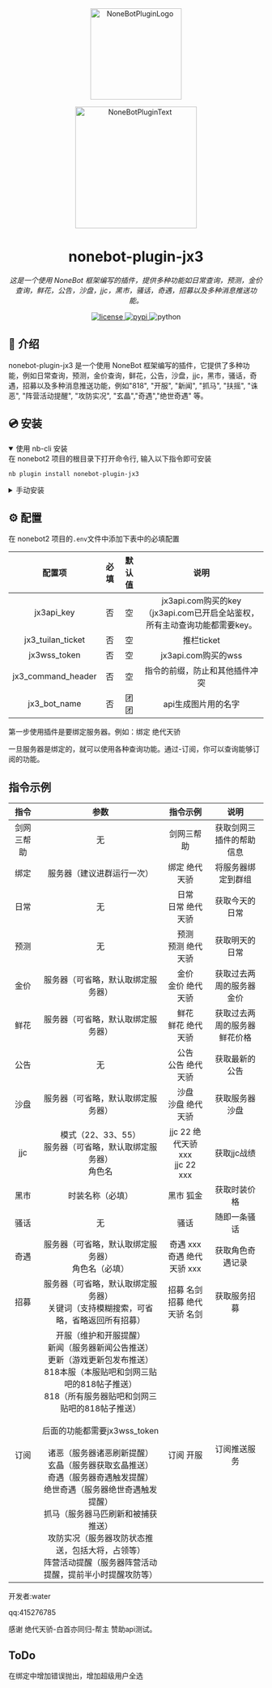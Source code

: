 <div align="center">
  <a href="https://v2.nonebot.dev/store"><img src="https://github.com/A-kirami/nonebot-plugin-template/blob/resources/nbp_logo.png" width="180" height="180" alt="NoneBotPluginLogo"></a>
  <br>
  <p><img src="https://github.com/A-kirami/nonebot-plugin-template/blob/resources/NoneBotPlugin.svg" width="240" alt="NoneBotPluginText"></p>
</div>

<div align="center">

# nonebot-plugin-jx3

_这是一个使用 NoneBot 框架编写的插件，提供多种功能如日常查询，预测，金价查询，鲜花，公告，沙盘，jjc，黑市，骚话，奇遇，招募以及多种消息推送功能。_

<a href="./LICENSE">
    <img src="https://img.shields.io/github/license/water/nonebot-plugin-jx3.svg" alt="license">
</a>
<a href="https://pypi.python.org/pypi/nonebot-plugin-jx3">
    <img src="https://img.shields.io/pypi/v/nonebot-plugin-jx3.svg" alt="pypi">
</a>
<img src="https://img.shields.io/badge/python-3.8+-blue.svg" alt="python">

</div>


## 📖 介绍

nonebot-plugin-jx3 是一个使用 NoneBot 框架编写的插件，它提供了多种功能，例如日常查询，预测，金价查询，鲜花，公告，沙盘，jjc，黑市，骚话，奇遇，招募以及多种消息推送功能，例如"818", "开服", "新闻", "抓马", "扶摇", "诛恶", "阵营活动提醒", "攻防实况", "玄晶","奇遇","绝世奇遇" 等。

## 💿 安装

<details open>
<summary>使用 nb-cli 安装</summary>
在 nonebot2 项目的根目录下打开命令行, 输入以下指令即可安装

    nb plugin install nonebot-plugin-jx3

</details>

<details>
<summary>手动安装</summary>
将 none-plugin-jx3 文件夹复制到你的 NoneBot 项目的 plugins 目录下。

在你的 NoneBot 配置文件中，添加插件的导入路径：

plugin_dirs = ["plugins"]

将requirements.txt复制到bot目录，进入bot的虚拟环境，执行：

    pip install -r requirements.txt

安装完成后正常启动bot即可
</details>

## ⚙️ 配置

在 nonebot2 项目的`.env`文件中添加下表中的必填配置

| 配置项 | 必填 | 默认值 | 说明 |
|:-----:|:--:|:---:|:----:|
| jx3api_key | 否  |  空  | jx3api.com购买的key（jx3api.com已开启全站鉴权，所有主动查询功能都需要key。 |
| jx3_tuilan_ticket | 否  |  空  | 推栏ticket |
| jx3wss_token| 否  |  空  | jx3api.com购买的wss |
| jx3_command_header | 否  |  空  | 指令的前缀，防止和其他插件冲突 |
| jx3_bot_name | 否  | 团团  | api生成图片用的名字 |

第一步使用插件是要绑定服务器。例如：绑定 绝代天骄

一旦服务器是绑定的，就可以使用各种查询功能。通过-订阅，你可以查询能够订阅的功能。
## 指令示例

| 指令 |                      参数                       |             指令示例              | 说明 |
|:-----:|:---------------------------------------------:|:-----------------------------:|:----:|
| 剑网三帮助 |                       无                       |             剑网三帮助             | 获取剑网三插件的帮助信息 |
| 绑定 |                 服务器（建议进群运行一次）                 |            绑定 绝代天骄            | 将服务器绑定到群组 |
| 日常 |                       无                       |         日常<br>日常 绝代天骄         | 获取今天的日常 |
| 预测|                       无                       |         预测<br>预测 绝代天骄         | 获取明天的日常 |
| 金价 |               服务器（可省略，默认取绑定服务器）               |         金价<br>金价 绝代天骄         | 获取过去两周的服务器金价 |
| 鲜花 |               服务器（可省略，默认取绑定服务器）               |         鲜花<br>鲜花 绝代天骄         | 获取过去两周的服务器鲜花价格 |
| 公告 |                       无                       |         公告<br>公告 绝代天骄         | 获取最新的公告 |
| 沙盘 |               服务器（可省略，默认取绑定服务器）               |         沙盘<br>沙盘 绝代天骄         | 获取服务器沙盘 |
| jjc |   模式（22、33、55）<br>服务器（可省略，默认取绑定服务器）<br>角色名    | jjc 22 绝代天骄 xxx<br>jjc 22 xxx | 获取jjc战绩 |
| 黑市 |                   时装名称（必填）                    |             黑市 狐金             | 获取时装价格 |
| 骚话 |                       无                       |              骚话               | 随即一条骚话 |
| 奇遇 |         服务器（可省略，默认取绑定服务器）<br>角色名（必填）          |     奇遇 xxx<br>奇遇 绝代天骄 xxx     | 获取角色奇遇记录 |
| 招募 | 服务器（可省略，默认取绑定服务器）<br>关键词（支持模糊搜索，可省略，省略返回所有招募） |      招募 名剑<br>招募 绝代天骄 名剑      | 获取服务招募 |
| 订阅 | 开服（维护和开服提醒）<br>新闻（服务器新闻公告推送）<br>更新（游戏更新包发布推送）<br>818本服（本服贴吧和剑网三贴吧的818帖子推送）<br>818（所有服务器贴吧和剑网三贴吧的818帖子推送）<br><br>后面的功能都需要jx3wss_token <br><br>诸恶（服务器诸恶刷新提醒）<br>玄晶（服务器获取玄晶推送）<br>奇遇（服务器奇遇触发提醒）<br>绝世奇遇（服务器绝世奇遇触发提醒）<br>抓马（服务器马匹刷新和被捕获推送）<br>攻防实况（服务器攻防状态推送，包括大将，占领等）<br>阵营活动提醒（服务器阵营活动提醒，提前半小时提醒攻防等）|      订阅 开服      | 订阅推送服务 |

开发者:water

qq:415276785

感谢 绝代天骄-白首亦同归-帮主 赞助api测试。

## ToDo
在绑定中增加错误抛出，增加超级用户全选
